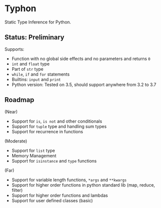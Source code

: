 # Typhon
Static Type Inference for Python.

## Status: Preliminary
Supports:
- Function with no global side effects and no parameters and returns `0`
- `int` and `float` type
- Part of `str` type
- `while`, `if` and `for` statements
- Builtins: `input` and `print`
- Python version: Tested on 3.5, should support anywhere from 3.2 to 3.7

## Roadmap
(Near)
- Support for `is`, `is not` and other conditionals
- Support for `tuple` type and handling sum types
- Support for recurrence in functions

(Moderate)
- Support for `list` type
- Memory Management
- Support for `isinstance` and `type` functions

(Far)
- Support for variable length functions, `*args` and `**kwargs`
- Support for higher order functions in python standard lib (map, reduce, filter)
- Support for higher order functions and lambdas
- Support for user defined classes (basic)
